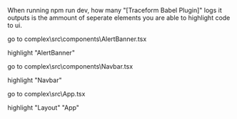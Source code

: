 When running npm run dev, how many "[Traceform Babel Plugin]" logs it outputs is the ammount of seperate elements you are able to highlight code to ui.



go to complex\src\components\AlertBanner.tsx

highlight "AlertBanner"



go to complex\src\components\Navbar.tsx

highlight "Navbar"



go to complex\src\App.tsx

highlight "Layout" "App"

